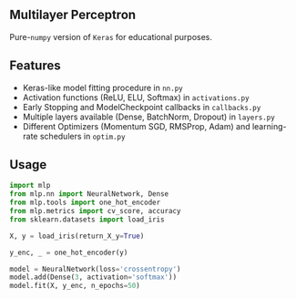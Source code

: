 ## Multilayer Perceptron

Pure-`numpy` version of `Keras` for educational purposes.

## Features

* Keras-like model fitting procedure in `nn.py`
* Activation functions (ReLU, ELU, Softmax) in `activations.py`
* Early Stopping and ModelCheckpoint callbacks in `callbacks.py`
* Multiple layers available (Dense, BatchNorm, Dropout) in `layers.py`
* Different Optimizers (Momentum SGD, RMSProp, Adam) and learning-rate schedulers in `optim.py`

## Usage

```python
import mlp
from mlp.nn import NeuralNetwork, Dense
from mlp.tools import one_hot_encoder
from mlp.metrics import cv_score, accuracy
from sklearn.datasets import load_iris

X, y = load_iris(return_X_y=True)

y_enc, _ = one_hot_encoder(y)

model = NeuralNetwork(loss='crossentropy')
model.add(Dense(3, activation='softmax'))
model.fit(X, y_enc, n_epochs=50)
```